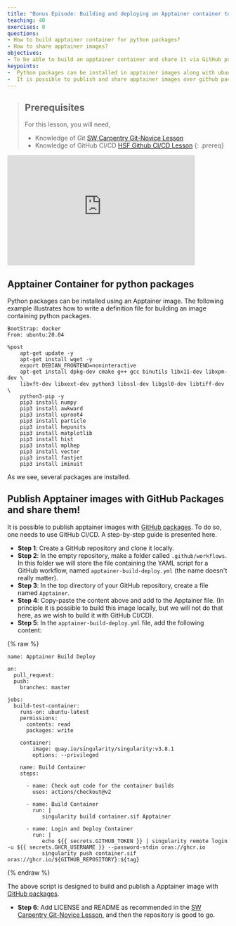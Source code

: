 ```yaml
---
title: "Bonus Episode: Building and deploying an Apptainer container to Github Packages"
teaching: 40
exercises: 0
questions:
- How to build apptainer container for python packages?
- How to share apptainer images?
objectives:
- To be able to build an apptainer container and share it via GitHub packages
keypoints:
-  Python packages can be installed in apptainer images along with ubuntu packages.
-  It is possible to publish and share apptainer images over github packages.
---
```


> ## Prerequisites
> For this lesson, you will need,
> * Knowledge of Git [SW Carpentry Git-Novice Lesson](https://swcarpentry.github.io/git-novice/)
> * Knowledge of GitHub CI/CD [HSF Github CI/CD Lesson](https://hsf-training.github.io/hsf-training-cicd-github/)
{: .prereq}

<iframe width="427" height="251" src="https://www.youtube.com/embed/BRRaSsrK7-k" title="Intro to Apptainer/Singularity #7 - Bonus episode" frameborder="0" allow="accelerometer; autoplay; encrypted-media; gyroscope; picture-in-picture" allowfullscreen></iframe>

## Apptainer Container for python packages

Python packages can be installed using an Apptainer image. The following example illustrates how to write a definition file for building an image containing python packages.

```text
BootStrap: docker
From: ubuntu:20.04

%post
    apt-get update -y
    apt-get install wget -y
    export DEBIAN_FRONTEND=noninteractive
    apt-get install dpkg-dev cmake g++ gcc binutils libx11-dev libxpm-dev \
    libxft-dev libxext-dev python3 libssl-dev libgsl0-dev libtiff-dev \
    python3-pip -y
    pip3 install numpy
    pip3 install awkward
    pip3 install uproot4
    pip3 install particle
    pip3 install hepunits
    pip3 install matplotlib
    pip3 install hist
    pip3 install mplhep
    pip3 install vector
    pip3 install fastjet
    pip3 install iminuit
```


As we see, several packages are installed.


## Publish Apptainer images with GitHub Packages and share them!

It is possible to publish apptainer images with [GitHub packages](https://github.com/features/packages).
To do so, one needs to use GitHub CI/CD. A step-by-step guide is presented here.

* **Step 1**: Create a GitHub repository and clone it locally.
* **Step 2**: In the empty repository, make a folder called `.github/workflows`. In this folder we will store the file containing the YAML script for a GitHub workflow, named `apptainer-build-deploy.yml` (the name doesn't really matter).
* **Step 3**: In the top directory of your GitHub repository, create a file named `Apptainer`.
* **Step 4**: Copy-paste the content above and add to the Apptainer file. (In principle it is possible to build this image locally, but we will not do that here, as we wish to build it with GitHub CI/CD).
* **Step 5**: In the `apptainer-build-deploy.yml` file, add the following content:

{% raw %}
```text
name: Apptainer Build Deploy

on:
  pull_request:
  push:
    branches: master

jobs:
  build-test-container:
    runs-on: ubuntu-latest
    permissions:
      contents: read
      packages: write

    container:
        image: quay.io/singularity/singularity:v3.8.1
        options: --privileged

    name: Build Container
    steps:

      - name: Check out code for the container builds
        uses: actions/checkout@v2

      - name: Build Container
        run: |
           singularity build container.sif Apptainer

      - name: Login and Deploy Container
        run: |
           echo ${{ secrets.GITHUB_TOKEN }} | singularity remote login -u ${{ secrets.GHCR_USERNAME }} --password-stdin oras://ghcr.io
           singularity push container.sif oras://ghcr.io/${GITHUB_REPOSITORY}:${tag}
```
{% endraw %}

The above script is designed to build and publish a Apptainer image with [GitHub packages](https://github.com/features/packages).


* **Step 6**: Add LICENSE and README as recommended in the [SW Carpentry Git-Novice Lesson](https://swcarpentry.github.io/git-novice/), and then the repository is good to go.
